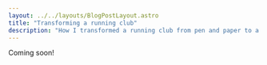 ```yaml
---
layout: ../../layouts/BlogPostLayout.astro
title: "Transforming a running club"
description: "How I transformed a running club from pen and paper to a modern digital approach using WebSockets and APIs."
---
```


Coming soon!
